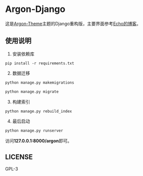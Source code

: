 # Argon-Django
这是<a href="https://github.com/solstice23/argon-theme">Argon-Theme</a>主题的Django重构版，主要界面参考<a href="https://www.liveout.cn/">Echo的博客</a>。

## 使用说明
1. 安装依赖库
```pip
pip install -r requirements.txt
```

2. 数据迁移
```cmd
python manage.py makemigrations
```
```cmd
python manage.py migrate
```

3. 构建索引
```cmd
python manage.py rebuild_index 
```

4. 最后启动
```cmd
python manage.py runserver
```

访问**127.0.0.1:8000/argon**即可。

## LICENSE
GPL-3
